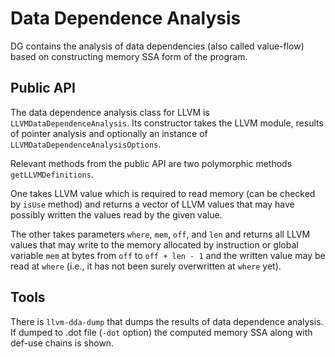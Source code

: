 # Data Dependence Analysis

DG contains the analysis of data dependencies (also called value-flow)
based on constructing memory SSA form of the program.

## Public API

The data dependence analysis class for LLVM is `LLVMDataDependenceAnalysis`.
Its constructor takes the LLVM module, results of pointer analysis and optionally an instance of
`LLVMDataDependenceAnalysisOptions`.

Relevant methods from the public API are two polymorphic methods `getLLVMDefinitions`.

One takes LLVM value which is required to read memory (can be checked by `isUse` method)
and returns a vector of LLVM values that may have possibly written the values read
by the given value.

The other takes parameters `where`, `mem`, `off`, and `len` and returns all LLVM values that
may write to the memory allocated by instruction or global variable `mem` at bytes from `off`
to `off + len - 1` and the written value may be read at `where` (i.e., it has not been surely
overwritten at `where` yet).

## Tools

There is `llvm-dda-dump` that dumps the results of data dependence analysis. If dumped to .dot file
(`-dot` option) the computed memory SSA along with def-use chains is shown.
